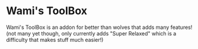 # Wami's ToolBox  
Wami's ToolBox is an addon for better than wolves that adds many features!  
(not many yet though, only currently adds "Super Relaxed" which is a difficulty that makes stuff much easier!)  

